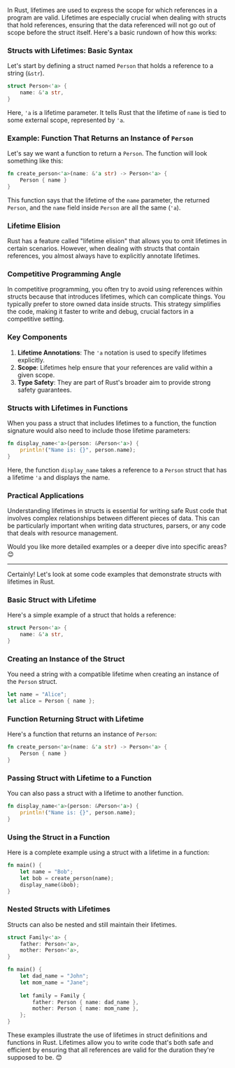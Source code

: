 In Rust, lifetimes are used to express the scope for which references in a program are valid. Lifetimes are especially crucial when dealing with structs that hold references, ensuring that the data referenced will not go out of scope before the struct itself. Here's a basic rundown of how this works:

### Structs with Lifetimes: Basic Syntax

Let's start by defining a struct named `Person` that holds a reference to a string (`&str`).

```rust
struct Person<'a> {
    name: &'a str,
}
```

Here, `'a` is a lifetime parameter. It tells Rust that the lifetime of `name` is tied to some external scope, represented by `'a`.

### Example: Function That Returns an Instance of `Person`

Let's say we want a function to return a `Person`. The function will look something like this:

```rust
fn create_person<'a>(name: &'a str) -> Person<'a> {
    Person { name }
}
```

This function says that the lifetime of the `name` parameter, the returned `Person`, and the `name` field inside `Person` are all the same (`'a`).

### Lifetime Elision

Rust has a feature called "lifetime elision" that allows you to omit lifetimes in certain scenarios. However, when dealing with structs that contain references, you almost always have to explicitly annotate lifetimes.

### Competitive Programming Angle

In competitive programming, you often try to avoid using references within structs because that introduces lifetimes, which can complicate things. You typically prefer to store owned data inside structs. This strategy simplifies the code, making it faster to write and debug, crucial factors in a competitive setting.

### Key Components

1. **Lifetime Annotations**: The `'a` notation is used to specify lifetimes explicitly.
2. **Scope**: Lifetimes help ensure that your references are valid within a given scope.
3. **Type Safety**: They are part of Rust's broader aim to provide strong safety guarantees.

### Structs with Lifetimes in Functions

When you pass a struct that includes lifetimes to a function, the function signature would also need to include those lifetime parameters:

```rust
fn display_name<'a>(person: &Person<'a>) {
    println!("Name is: {}", person.name);
}
```

Here, the function `display_name` takes a reference to a `Person` struct that has a lifetime `'a` and displays the name.

### Practical Applications

Understanding lifetimes in structs is essential for writing safe Rust code that involves complex relationships between different pieces of data. This can be particularly important when writing data structures, parsers, or any code that deals with resource management.

Would you like more detailed examples or a deeper dive into specific areas? 😊


---

Certainly! Let's look at some code examples that demonstrate structs with lifetimes in Rust.

### Basic Struct with Lifetime
Here's a simple example of a struct that holds a reference:
```rust
struct Person<'a> {
    name: &'a str,
}
```

### Creating an Instance of the Struct
You need a string with a compatible lifetime when creating an instance of the `Person` struct.
```rust
let name = "Alice";
let alice = Person { name };
```

### Function Returning Struct with Lifetime
Here's a function that returns an instance of `Person`:
```rust
fn create_person<'a>(name: &'a str) -> Person<'a> {
    Person { name }
}
```

### Passing Struct with Lifetime to a Function
You can also pass a struct with a lifetime to another function.
```rust
fn display_name<'a>(person: &Person<'a>) {
    println!("Name is: {}", person.name);
}
```

### Using the Struct in a Function
Here is a complete example using a struct with a lifetime in a function:
```rust
fn main() {
    let name = "Bob";
    let bob = create_person(name);
    display_name(&bob);
}
```

### Nested Structs with Lifetimes
Structs can also be nested and still maintain their lifetimes.
```rust
struct Family<'a> {
    father: Person<'a>,
    mother: Person<'a>,
}

fn main() {
    let dad_name = "John";
    let mom_name = "Jane";
    
    let family = Family {
        father: Person { name: dad_name },
        mother: Person { name: mom_name },
    };
}
```

These examples illustrate the use of lifetimes in struct definitions and functions in Rust. Lifetimes allow you to write code that's both safe and efficient by ensuring that all references are valid for the duration they're supposed to be. 😊